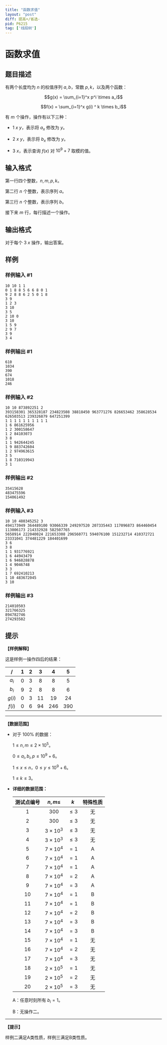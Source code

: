 ```yaml
---
title: "函数求值"
layout: "post"
diff: 提高+/省选-
pid: P6215
tag: ['线段树']
---
```

# 函数求值
## 题目描述

有两个长度均为 $n$ 的权值序列 $a,b$，常数 $p,k$，以及两个函数：

$$g(x) = \sum_{i=1}^x p^i \times a_i$$

$$f(x) = \sum_{i=1}^x g(i) ^ k \times b_i$$

有 $m$ 个操作，操作有以下三种：

*  $1\ x\ y$，表示将 $a_x$ 修改为 $y$。

*  $2\ x\ y$，表示将 $b_x$ 修改为 $y$。

*  $3\ x$，表示查询 $f(x)$ 对 $10 ^ 9 + 7$ 取模的值。
## 输入格式

第一行四个整数，$n,m,p,k$。

第二行 $n$ 个整数，表示序列 $a$。

第三行 $n$ 个整数，表示序列 $b$。

接下来 $m$ 行，每行描述一个操作。
## 输出格式

对于每个 $3\ x$ 操作，输出答案。
## 样例

### 样例输入 #1
```
10 10 1 1
0 1 8 8 5 6 6 8 0 1 
9 2 8 8 6 2 5 0 1 8 
3 9
1 2 3
3 10
3 5
2 10 0
3 10
1 5 9
2 9 7
3 9
3 4

```
### 样例输出 #1
```
610
1034
390
674
1018
246

```
### 样例输入 #2
```
10 10 873892251 2
393158301 365328187 234823508 38818450 963771276 826653462 358628534 626503513 239326879 647251399 
1 1 1 1 1 1 1 1 1 1 
1 6 861625956
1 2 300158647
1 2 84103073
3 8
1 1 942644245
1 9 883742604
1 2 974963615
3 5
1 8 710319943
3 1

```
### 样例输出 #2
```
35415628
483475596
154061492

```
### 样例输入 #3
```
10 10 480345252 3
494173949 364489100 93066339 249297520 207335443 117096873 864460454 113006173 214332928 582507765 
5658914 222040024 221653308 296560771 594076100 151232714 410372721 23331041 374481229 184401699 
3 6
3 8
1 1 931776921
1 6 44943479
1 6 946828878
1 4 9046748
3 3
1 7 692410213
1 10 483672045
3 10

```
### 样例输出 #3
```
214010503
321766325
894782746
274293582

```
## 提示

**【样例解释】**

   这是样例一操作四后的结果：

| $/$  | $1$ | $2$ | $3$ | $4$ | $5$ |
| :-: | :-: | :-: | :-: | :-: | :-: |
| $a_i$ | $0$ | $3$ |  $8$ | $8$ | $5$ |
| $b_i$ | $9$ | $2$ |  $8$ | $8$ | $6$ |
| $g(i)$ | $0$ | $3$ |  $11$ | $19$ | $24$ |
| $f(i)$ | $0$ | $6$ |  $94$ | $246$ | $390$ |

----------------------

**【数据范围】**

- 对于 $100\%%$ 的数据：

    $1 \le n,m \le 2 \times 10 ^ 5$。

    $0 \le a_i,b_i,p \le 10 ^ 9 + 6$。

    $1 \le x \le n$，$0 \le y \le 10 ^ 9 + 6$。

    $1 \le k \le 3$。

- **详细的数据范围：**

     测试点编号 | $n,m \le$ | $k$ | 特殊性质 
     :-: | :-: | :-: | :-:
     $1$ | $300$ | $\le 3$ |  无
     $2$ | $300$ | $\le 3$ |  无
     $3$ | $3 \times 10 ^ 3$ | $\le 3$ |  无
     $4$ | $3 \times 10 ^ 3$ | $\le 3$ |  无
     $5$ | $7 \times 10 ^ 4$ | $= 1$ | A
     $6$ | $7 \times 10 ^ 4$ | $= 1$ |  A
     $7$ | $7 \times 10 ^ 4$ | $= 1$ |  A
     $8$ | $7 \times 10 ^ 4$ | $= 2$ |  A 
     $9$ | $7 \times 10 ^ 4$ | $= 3$ |  A
     $10$ | $7 \times 10 ^ 4$ | $= 1$ |  B
     $11$ | $7 \times 10 ^ 4$ | $= 1$ |  B
     $12$ | $7 \times 10 ^ 4$ | $= 2$ | B
     $13$ | $7 \times 10 ^ 4$ | $= 3$ |  B
     $14$ | $7 \times 10 ^ 4$ | $= 3$ |  B
     $15$ | $7 \times 10 ^ 4$ | $= 1$ |  无
     $16$ | $7 \times 10 ^ 4$ | $= 2$ |  无
     $17$ | $7 \times 10 ^ 4$ | $= 3$ |  无
     $18$ | $2 \times 10 ^ 5$ | $= 1$ |  无
     $19$ | $2 \times 10 ^ 5$ | $= 2$ |  无
     $20$ | $2 \times 10 ^ 5$ | $= 3$ |  无

     A：任意时刻所有 $b_i = 1$。

     B：无操作二。

---------------------

**【提示】**

样例二满足A类性质，样例三满足B类性质。
